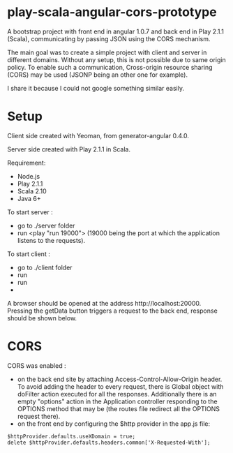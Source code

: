 play-scala-angular-cors-prototype
=================================

A bootstrap project with front end in angular 1.0.7 and back end in Play 2.1.1 (Scala), communicating by passing JSON using the CORS mechanism.

The main goal was to create a simple project with client and server in different domains. Without any setup, this is not possible due to same origin policy. To enable such a communication, Cross-origin resource sharing (CORS) may be used (JSONP being an other one for example). 

I share it because I could not google something similar easily.

Setup
=====

Client side created with Yeoman, from generator-angular 0.4.0.

Server side created with Play 2.1.1 in Scala.

Requirement:
* Node.js
* Play 2.1.1
* Scala 2.10
* Java 6+

To start server :
* go to ./server folder
* run <play "run 19000"> (19000 being the port at which the application listens to the requests).

To start client :
* go to ./client folder
* run <npm install>
* run <grunt server>
* 
A browser should be opened at the address http://localhost:20000. Pressing the getData button triggers a request to the back end, response should be shown below.

CORS
====

CORS was enabled :
* on the back end site by attaching Access-Control-Allow-Origin header. To avoid adding the header to every request, there is Global object with doFilter action executed for all the responses. Additionally there is an empty "options" action in the Application controller responding to the OPTIONS method that may be  (the routes file redirect all the OPTIONS request there).
* on the front end by configuring the $http provider in the app.js file:

```
$httpProvider.defaults.useXDomain = true;
delete $httpProvider.defaults.headers.common['X-Requested-With'];
```
